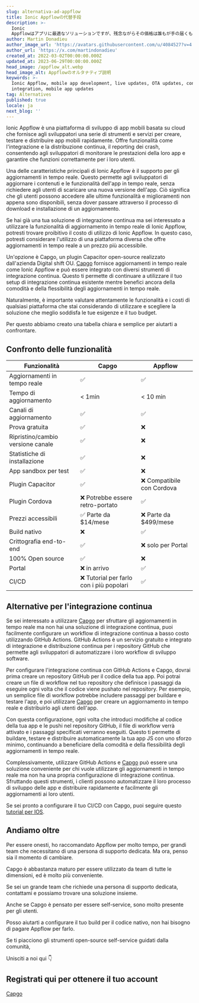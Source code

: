 ```yaml
---
slug: alternativa-ad-appflow
title: Ionic Appflowの代替手段
description: >-
  Ionic
  Appflowはアプリに最適なソリューションですが、残念ながらその価格は誰もが手の届くものではありません。Capgoは、手頃な価格で簡単にOTAアップデートを管理できるようにすることを目的としています。
author: Martin Donadieu
author_image_url: 'https://avatars.githubusercontent.com/u/4084527?v=4'
author_url: 'https://x.com/martindonadieu'
created_at: 2022-03-02T00:00:00.000Z
updated_at: 2023-06-29T00:00:00.000Z
head_image: /appflow_alt.webp
head_image_alt: Appflowのオルタナティブ説明
keywords: >-
  Ionic Appflow, mobile app development, live updates, OTA updates, continuous
  integration, mobile app updates
tag: Alternatives
published: true
locale: ja
next_blog: ''
---
```

Ionic Appflow è una piattaforma di sviluppo di app mobili basata su cloud che fornisce agli sviluppatori una serie di strumenti e servizi per creare, testare e distribuire app mobili rapidamente. Offre funzionalità come l'integrazione e la distribuzione continua, il reporting dei crash, consentendo agli sviluppatori di monitorare le prestazioni della loro app e garantire che funzioni correttamente per i loro utenti.

Una delle caratteristiche principali di Ionic Appflow è il supporto per gli aggiornamenti in tempo reale. Questo permette agli sviluppatori di aggiornare i contenuti e le funzionalità dell'app in tempo reale, senza richiedere agli utenti di scaricare una nuova versione dell'app. Ciò significa che gli utenti possono accedere alle ultime funzionalità e miglioramenti non appena sono disponibili, senza dover passare attraverso il processo di download e installazione di un aggiornamento.

Se hai già una tua soluzione di integrazione continua ma sei interessato a utilizzare la funzionalità di aggiornamento in tempo reale di Ionic Appflow, potresti trovare proibitivo il costo di utilizzo di Ionic Appflow. In questo caso, potresti considerare l'utilizzo di una piattaforma diversa che offre aggiornamenti in tempo reale a un prezzo più accessibile.

Un'opzione è Capgo, un plugin Capacitor open-source realizzato dall'azienda Digital shift OU. [Capgo](/register/) fornisce aggiornamenti in tempo reale come Ionic Appflow e può essere integrato con diversi strumenti di integrazione continua. Questo ti permette di continuare a utilizzare il tuo setup di integrazione continua esistente mentre benefici ancora della comodità e della flessibilità degli aggiornamenti in tempo reale.

Naturalmente, è importante valutare attentamente le funzionalità e i costi di qualsiasi piattaforma che stai considerando di utilizzare e scegliere la soluzione che meglio soddisfa le tue esigenze e il tuo budget.

Per questo abbiamo creato una tabella chiara e semplice per aiutarti a confrontare.

## Confronto delle funzionalità

| Funzionalità | Capgo | Appflow |
| --- | --- | --- |
| Aggiornamenti in tempo reale | ✅ | ✅ |
| Tempo di aggiornamento | < 1min | < 10 min |
| Canali di aggiornamento | ✅ | ✅ |
| Prova gratuita | ✅ | ❌ |
| Ripristino/cambio versione canale | ✅ | ❌ |
| Statistiche di installazione | ✅ | ❌ |
| App sandbox per test | ✅ | ❌ |
| Plugin Capacitor | ✅ | ❌ Compatibile con Cordova |
| Plugin Cordova | ❌ Potrebbe essere retro-portato | ✅ |
| Prezzi accessibili | ✅ Parte da $14/mese | ❌ Parte da $499/mese |
| Build nativo | ❌ | ✅ |
| Crittografia end-to-end | ✅ | ❌ solo per Portal |
| 100% Open source | ✅ | ❌ |
| Portal | ❌ in arrivo | ✅ |
| CI/CD | ❌ Tutorial per farlo con i più popolari | ✅ |

## Alternative per l'integrazione continua

Se sei interessato a utilizzare [Capgo](https://capgo.app/pricing/) per sfruttare gli aggiornamenti in tempo reale ma non hai una soluzione di integrazione continua, puoi facilmente configurare un workflow di integrazione continua a basso costo utilizzando GitHub Actions. GitHub Actions è un servizio gratuito e integrato di integrazione e distribuzione continua per i repository GitHub che permette agli sviluppatori di automatizzare i loro workflow di sviluppo software.

Per configurare l'integrazione continua con GitHub Actions e Capgo, dovrai prima creare un repository GitHub per il codice della tua app. Poi potrai creare un file di workflow nel tuo repository che definisce i passaggi da eseguire ogni volta che il codice viene pushato nel repository. Per esempio, un semplice file di workflow potrebbe includere passaggi per buildare e testare l'app, e poi utilizzare [Capgo](/register/) per creare un aggiornamento in tempo reale e distribuirlo agli utenti dell'app.

Con questa configurazione, ogni volta che introduci modifiche al codice della tua app e le pushi nel repository GitHub, il file di workflow verrà attivato e i passaggi specificati verranno eseguiti. Questo ti permette di buildare, testare e distribuire automaticamente la tua app JS con uno sforzo minimo, continuando a beneficiare della comodità e della flessibilità degli aggiornamenti in tempo reale.

Complessivamente, utilizzare GitHub Actions e [Capgo](/register/) può essere una soluzione conveniente per chi vuole utilizzare gli aggiornamenti in tempo reale ma non ha una propria configurazione di integrazione continua. Sfruttando questi strumenti, i clienti possono automatizzare il loro processo di sviluppo delle app e distribuire rapidamente e facilmente gli aggiornamenti ai loro utenti.

Se sei pronto a configurare il tuo CI/CD con Capgo, puoi seguire questo [tutorial per IOS](https://capgo.app/blog/automatic-capacitor-android-build-github-action/).

## Andiamo oltre

Per essere onesti, ho raccomandato Appflow per molto tempo, per grandi team che necessitano di una persona di supporto dedicata.
Ma ora, penso sia il momento di cambiare.

Capgo è abbastanza maturo per essere utilizzato da team di tutte le dimensioni, ed è molto più conveniente.

Se sei un grande team che richiede una persona di supporto dedicata, contattami e possiamo trovare una soluzione insieme.

Anche se Capgo è pensato per essere self-service, sono molto presente per gli utenti.

Posso aiutarti a configurare il tuo build per il codice nativo, non hai bisogno di pagare Appflow per farlo.

Se ti piacciono gli strumenti open-source self-service guidati dalla comunità,

Unisciti a noi qui 👇

## Registrati qui per ottenere il tuo account

[Capgo](/register/)
